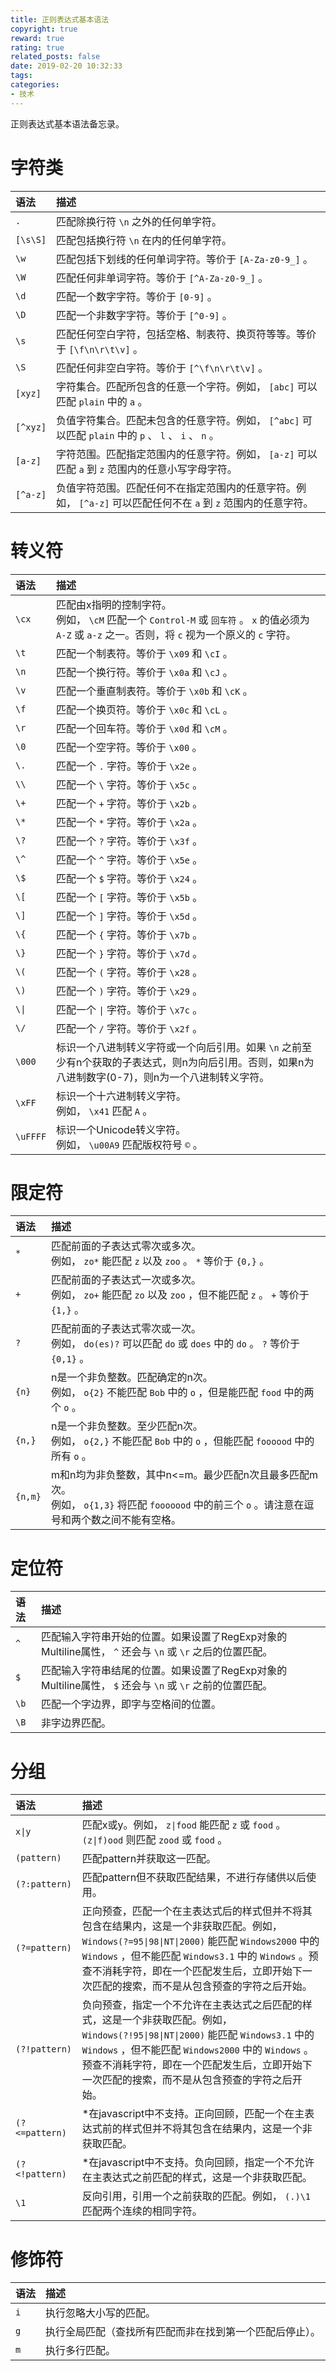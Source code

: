 ```yaml
---
title: 正则表达式基本语法
copyright: true
reward: true
rating: true
related_posts: false
date: 2019-02-20 10:32:33
tags:
categories:
- 技术
---
```


正则表达式基本语法备忘录。

<!-- more -->

# 字符类

语法 | 描述
:--- | :---
`.`   | 匹配除换行符  `\n`  之外的任何单字符。
`[\s\S]`  | 匹配包括换行符 `\n` 在内的任何单字符。
`\w`  | 匹配包括下划线的任何单词字符。等价于 `[A-Za-z0-9_]` 。
`\W`  | 匹配任何非单词字符。等价于 `[^A-Za-z0-9_]` 。
`\d`  | 匹配一个数字字符。等价于 `[0-9]` 。
`\D`  | 匹配一个非数字字符。等价于 `[^0-9]` 。
`\s`  | 匹配任何空白字符，包括空格、制表符、换页符等等。等价于 `[\f\n\r\t\v]` 。
`\S`  | 匹配任何非空白字符。等价于 `[^\f\n\r\t\v]` 。
`[xyz]`  | 字符集合。匹配所包含的任意一个字符。例如， `[abc]`  可以匹配 `plain` 中的 `a` 。
`[^xyz]`  | 负值字符集合。匹配未包含的任意字符。例如， `[^abc]` 可以匹配 `plain` 中的 `p` 、 `l` 、 `i` 、 `n` 。
`[a-z]`  | 字符范围。匹配指定范围内的任意字符。例如， `[a-z]` 可以匹配 `a` 到 `z` 范围内的任意小写字母字符。
`[^a-z]`  | 负值字符范围。匹配任何不在指定范围内的任意字符。例如， `[^a-z]` 可以匹配任何不在 `a` 到 `z` 范围内的任意字符。

# 转义符

语法 | 描述
:--- | :---
`\cx`  | 匹配由x指明的控制字符。<br />例如， `\cM` 匹配一个 `Control-M` 或 `回车符` 。 `x` 的值必须为 `A-Z` 或 `a-z` 之一。否则，将 `c` 视为一个原义的 `c` 字符。
`\t`  | 匹配一个制表符。等价于 `\x09` 和 `\cI` 。
`\n`  | 匹配一个换行符。等价于 `\x0a` 和 `\cJ` 。
`\v`  | 匹配一个垂直制表符。等价于 `\x0b` 和 `\cK` 。
`\f`  | 匹配一个换页符。等价于 `\x0c` 和 `\cL` 。
`\r`  | 匹配一个回车符。等价于 `\x0d` 和 `\cM` 。
`\0`  | 匹配一个空字符。等价于 `\x00` 。
`\.`  | 匹配一个 `.` 字符。等价于 `\x2e` 。
`\\`  | 匹配一个 `\` 字符。等价于 `\x5c` 。
`\+`  | 匹配一个 `+` 字符。等价于 `\x2b` 。
`\*`  | 匹配一个 `*` 字符。等价于 `\x2a` 。
`\?`  | 匹配一个 `?` 字符。等价于 `\x3f` 。
`\^`  | 匹配一个 `^` 字符。等价于 `\x5e` 。
`\$`  | 匹配一个 `$` 字符。等价于 `\x24` 。
`\[`  | 匹配一个 `[` 字符。等价于 `\x5b` 。
`\]`  | 匹配一个 `]` 字符。等价于 `\x5d` 。
`\{`  | 匹配一个 `{` 字符。等价于 `\x7b` 。
`\}`  | 匹配一个 `}` 字符。等价于 `\x7d` 。
`\(`  | 匹配一个 `(` 字符。等价于 `\x28` 。
`\)`  | 匹配一个 `)` 字符。等价于 `\x29` 。
 <code>\\&#124;</code> | 匹配一个 <code>&#124;</code> 字符。等价于 `\x7c` 。
`\/`  | 匹配一个 `/` 字符。等价于 `\x2f` 。
`\000`  | 标识一个八进制转义字符或一个向后引用。如果 `\n` 之前至少有n个获取的子表达式，则n为向后引用。否则，如果n为八进制数字(0-7)，则n为一个八进制转义字符。
`\xFF`  | 标识一个十六进制转义字符。<br />例如， `\x41` 匹配 `A` 。
`\uFFFF`  | 标识一个Unicode转义字符。<br />例如， `\u00A9` 匹配版权符号 `©`  。

# 限定符

语法 | 描述
:--- | :---
`*`  | 匹配前面的子表达式零次或多次。<br/>例如， `zo*` 能匹配 `z` 以及 `zoo` 。 `*` 等价于 `{0,}` 。
`+`  | 匹配前面的子表达式一次或多次。<br/>例如， `zo+` 能匹配 `zo` 以及 `zoo` ，但不能匹配 `z` 。 `+` 等价于 `{1,}` 。
`?`  | 匹配前面的子表达式零次或一次。<br/>例如， `do(es)?` 可以匹配 `do` 或 `does` 中的 `do` 。 `?` 等价于 `{0,1}` 。
`{n}`  | n是一个非负整数。匹配确定的n次。<br/>例如， `o{2}` 不能匹配 `Bob` 中的 `o` ，但是能匹配 `food` 中的两个 `o` 。
`{n,}`  | n是一个非负整数。至少匹配n次。<br/>例如， `o{2,}` 不能匹配 `Bob` 中的 `o` ，但能匹配 `foooood` 中的所有 `o` 。
`{n,m}`  | m和n均为非负整数，其中n<=m。最少匹配n次且最多匹配m次。<br/>例如， `o{1,3}` 将匹配 `fooooood` 中的前三个 `o` 。请注意在逗号和两个数之间不能有空格。

# 定位符

语法 | 描述
:--- | :---
`^`  | 匹配输入字符串开始的位置。如果设置了RegExp对象的Multiline属性， `^` 还会与 `\n` 或 `\r` 之后的位置匹配。
`$`  | 匹配输入字符串结尾的位置。如果设置了RegExp对象的Multiline属性， `$` 还会与 `\n` 或 `\r` 之前的位置匹配。
`\b`  | 匹配一个字边界，即字与空格间的位置。
`\B`  | 非字边界匹配。

# 分组

语法 | 描述
:--- | :---
<code>x&#124;y</code>  | 匹配x或y。例如， <code>z&#124;food</code> 能匹配 `z` 或 `food` 。 <code>(z&#124;f)ood</code> 则匹配 `zood` 或 `food` 。
`(pattern)`  | 匹配pattern并获取这一匹配。
`(?:pattern)`  | 匹配pattern但不获取匹配结果，不进行存储供以后使用。
`(?=pattern)`  | 正向预查，匹配一个在主表达式后的样式但并不将其包含在结果内，这是一个非获取匹配。例如， <code>Windows(?=95&#124;98&#124;NT&#124;2000)</code> 能匹配 `Windows2000` 中的 `Windows` ，但不能匹配 `Windows3.1` 中的 `Windows` 。预查不消耗字符，即在一个匹配发生后，立即开始下一次匹配的搜索，而不是从包含预查的字符之后开始。
`(?!pattern)`  | 负向预查，指定一个不允许在主表达式之后匹配的样式，这是一个非获取匹配。例如， <code>Windows(?!95&#124;98&#124;NT&#124;2000)</code> 能匹配 `Windows3.1` 中的 `Windows` ，但不能匹配 `Windows2000` 中的 `Windows` 。预查不消耗字符，即在一个匹配发生后，立即开始下一次匹配的搜索，而不是从包含预查的字符之后开始。
`(?<=pattern)`  | *在javascript中不支持。正向回顾，匹配一个在主表达式前的样式但并不将其包含在结果内，这是一个非获取匹配。
`(?<!pattern)`  | *在javascript中不支持。负向回顾，指定一个不允许在主表达式之前匹配的样式，这是一个非获取匹配。
`\1`  | 反向引用，引用一个之前获取的匹配。例如， `(.)\1` 匹配两个连续的相同字符。

# 修饰符

语法 | 描述
:--- | :---
`i`  | 执行忽略大小写的匹配。
`g`  | 执行全局匹配（查找所有匹配而非在找到第一个匹配后停止）。
`m`  | 执行多行匹配。
